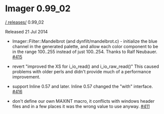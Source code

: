 # Imager 0.99_02

[ / ](..) [releases/](./) 0.99_02

Released 21 Jul 2014

 - Imager::Filter::Mandelbrot (and dynfilt/mandelbrot.c) - initialize the blue channel in the generated palette, and allow each color component to be in the range 100..255 instead of just 100..254. Thanks to Ralf Neubauer. [#415](https://github.com/tonycoz/imager/issues/415)

 - revert "improved the XS for i_io_read() and i_io_raw_read()" This caused problems with older perls and didn't provide much of a performance improvement.

 - support Inline 0.57 and later. Inline 0.57 changed the "with" interface. [#416](https://github.com/tonycoz/imager/issues/416)

 - don't define our own MAXINT macro, it conflicts with windows header files and in a few places it was the wrong value to use anyway. [#411](https://github.com/tonycoz/imager/issues/411)
